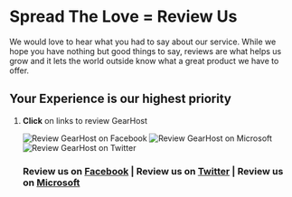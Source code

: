 <h1>Spread The Love = Review Us</h1>
<p>We would love to hear what you had to say about our service.  While we hope you have nothing but good things to say, reviews are what helps us grow and it lets the world outside know what a great product we have to offer.</p>
<h2>Your Experience is our highest priority</h2>
<ol>
<li>
<p><strong>Click</strong> on links to review GearHost</p>
<p><img src="http://i.imgur.com/omU9eF8.png" alt="Review GearHost on Facebook" /> <img src="http://i.imgur.com/RvFR6QR.png" alt="Review GearHost on Microsoft" /> <img src="http://i.imgur.com/omPBC8W.png" alt="Review GearHost on Twitter" /> </p>
<h3>Review us on <a href="http://facebook.com/gearhost">Facebook</a> | Review us on <a href="https://twitter.com/gearhost">Twitter</a> | Review us on <a href="http://www.asp.net/hosting/hostingprovider/details/522#reviewSection">Microsoft</a></h3>
</li>
</ol>
